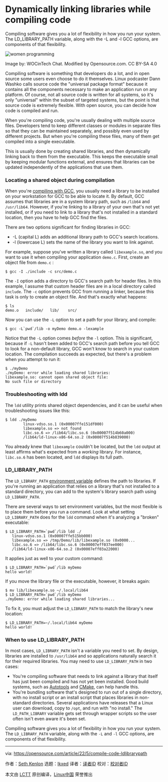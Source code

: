 [#]: subject: "Dynamically linking libraries while compiling code"
[#]: via: "https://opensource.com/article/22/5/compile-code-ldlibrarypath"
[#]: author: "Seth Kenlon https://opensource.com/users/seth"
[#]: collector: "lkxed"
[#]: translator: "geekpi"
[#]: reviewer: " "
[#]: publisher: " "
[#]: url: " "

Dynamically linking libraries while compiling code
======
Compiling software gives you a lot of flexibility in how you run your system. The LD_LIBRARY_PATH variable, along with the -L and -l GCC options, are components of that flexibility.

![women programming][1]

Image by: WOCinTech Chat. Modified by Opensource.com. CC BY-SA 4.0

Compiling software is something that developers do a lot, and in open source some users even choose to do it themselves. Linux podcaster Dann Washko calls source code the "universal package format" because it contains all the components necessary to make an application run on any platform. Of course, not all source code is written for all systems, so it's only "universal" within the subset of targeted systems, but the point is that source code is extremely flexible. With open source, you can decide how code is compiled and run.

When you're compiling code, you're usually dealing with multiple source files. Developers tend to keep different classes or modules in separate files so that they can be maintained separately, and possibly even used by different projects. But when you're compiling these files, many of them get compiled into a single executable.

This is usually done by creating shared libraries, and then dynamically linking back to them from the executable. This keeps the executable small by keeping modular functions external, and ensures that libraries can be updated independently of the applications that use them.

### Locating a shared object during compilation

When you're [compiling with GCC][2], you usually need a library to be installed on your workstation for GCC to be able to locate it. By default, GCC assumes that libraries are in a system library path, such as `/lib64` and `/usr/lib64`. However, if you're linking to a library of your own that's not yet installed, or if you need to link to a library that's not installed in a standard location, then you have to help GCC find the files.

There are two options significant for finding libraries in GCC:

* -L (capital L) adds an additional library path to GCC's search locations.
* -l (lowercase L) sets the name of the library you want to link against.

For example, suppose you've written a library called `libexample.so`, and you want to use it when compiling your application `demo.c`. First, create an object file from `demo.c` :

```
$ gcc -I ./include -c src/demo.c
```

The `-I` option adds a directory to GCC's search path for header files. In this example, I assume that custom header files are in a local directory called `include`. The `-c` option prevents GCC from running a linker, because this task is only to create an object file. And that's exactly what happens:

```
$ ls
demo.o   include/   lib/    src/
```

Now you can use the `-L` option to set a path for your library, and compile:

```
$ gcc -L`pwd`/lib -o myDemo demo.o -lexample
```

Notice that the `-L` option comes *before* the `-l` option. This is significant, because if `-L` hasn't been added to GCC's search path before you tell GCC to look for a non-default library, GCC won't know to search in your custom location. The compilation succeeds as expected, but there's a problem when you attempt to run it:

```
$ ./myDemo
./myDemo: error while loading shared libraries:
libexample.so: cannot open shared object file:
No such file or directory
```

### Troubleshooting with ldd

The `ldd` utility prints shared object dependencies, and it can be useful when troubleshooting issues like this:

```
$ ldd ./myDemo
        linux-vdso.so.1 (0x00007ffe151df000)
        libexample.so => not found
        libc.so.6 => /lib64/libc.so.6 (0x00007f514b60a000)
        /lib64/ld-linux-x86-64.so.2 (0x00007f514b839000)
```

You already knew that `libexample` couldn't be located, but the `ldd` output at least affirms what's expected from a *working* library. For instance, `libc.so.6` has been located, and `ldd` displays its full path.

### LD_LIBRARY_PATH

The `LD_LIBRARY_PATH` [environment variable][3] defines the path to libraries. If you're running an application that relies on a library that's not installed to a standard directory, you can add to the system's library search path using `LD_LIBRARY_PATH`.

There are several ways to set environment variables, but the most flexible is to place them before you run a command. Look at what setting `LD_LIBRARY_PATH` does for the `ldd` command when it's analyzing a "broken" executable:

```
$ LD_LIBRARY_PATH=`pwd`/lib ldd ./
   linux-vdso.so.1 (0x00007ffe515bb000)
   libexample.so => /tmp/Demo/lib/libexample.so (0x0000...
   libc.so.6 => /lib64/libc.so.6 (0x00007eff037ee000)
   /lib64/ld-linux-x86-64.so.2 (0x00007eff03a22000)
```

It applies just as well to your custom command:

```
$ LD_LIBRARY_PATH=`pwd`/lib myDemo
hello world!
```

If you move the library file or the executable, however, it breaks again:

```
$ mv lib/libexample.so ~/.local/lib64
$ LD_LIBRARY_PATH=`pwd`/lib myDemo
./myDemo: error while loading shared libraries...
```

To fix it, you must adjust the `LD_LIBRARY_PATH` to match the library's new location:

```
$ LD_LIBRARY_PATH=~/.local/lib64 myDemo
hello world!
```

### When to use LD_LIBRARY_PATH

In most cases, `LD_LIBRARY_PATH` isn't a variable you need to set. By design, libraries are installed to `/usr/lib64` and so applications naturally search it for their required libraries. You may need to use `LD_LIBRARY_PATH` in two cases:

* You're compiling software that needs to link against a library that itself has just been compiled and has not yet been installed. Good build systems, such as [Autotools][4] and [CMake][5], can help handle this.
* You're bundling software that's designed to run out of a single directory, with no install script or an install script that places libraries in non-standard directories. Several applications have releases that a Linux user can download, copy to `/opt`, and run with "no install." The `LD_PATH_LIBRARY` variable gets set through wrapper scripts so the user often isn't even aware it's been set.

Compiling software gives you a lot of flexibility in how you run your system. The `LD_LIBRARY_PATH` variable, along with the `-L` and `-l` GCC options, are components of that flexibility.

--------------------------------------------------------------------------------

via: https://opensource.com/article/22/5/compile-code-ldlibrarypath

作者：[Seth Kenlon][a]
选题：[lkxed][b]
译者：[译者ID](https://github.com/译者ID)
校对：[校对者ID](https://github.com/校对者ID)

本文由 [LCTT](https://github.com/LCTT/TranslateProject) 原创编译，[Linux中国](https://linux.cn/) 荣誉推出

[a]: https://opensource.com/users/seth
[b]: https://github.com/lkxed
[1]: https://opensource.com/sites/default/files/lead-images/collab-team-pair-programming-code-keyboard2.png
[2]: https://opensource.com/article/22/5/what-happens-behind-scenes-during-gcc-compilation-c-programs
[3]: https://opensource.com/article/19/8/what-are-environment-variables
[4]: https://opensource.com/article/19/7/introduction-gnu-autotools
[5]: https://opensource.com/article/21/5/cmake
